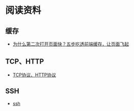 # 阅读资料

## 缓存
  - [为什么第二次打开页面快？五步吃透前端缓存，让页面飞起](https://juejin.cn/post/6993358764481085453)

## TCP、HTTP
  - [TCP协议、HTTP协议](https://sanyuan0704.top/my_blog/blogs/net/tcp/001.html)

## SSH
  - [ssh](https://wangdoc.com/ssh/key.html)

